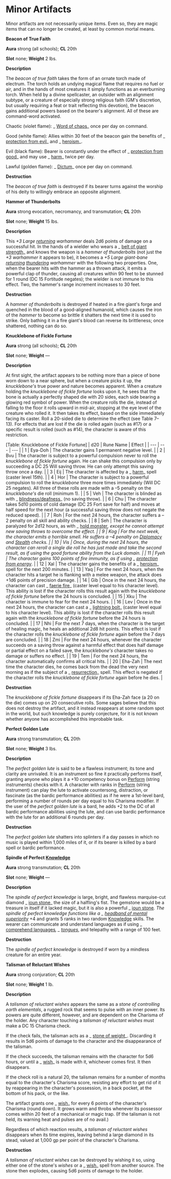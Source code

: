 # Minor Artifacts

Minor artifacts are not necessarily unique items. Even so, they are magic items that can no longer be created, at least by common mortal means.

**Beacon of True Faith**

**Aura** strong (all schools); **CL** 20th

**Slot** none; **Weight** 2 lbs.

**Description**

The _beacon of true faith_ takes the form of an ornate torch made of electrum. The torch holds an undying magical flame that requires no fuel or air, and in the hands of most creatures it simply functions as an everburning torch. When held by a divine spellcaster, an outsider with an alignment subtype, or a creature of especially strong religious faith (GM's discretion, but usually requiring a feat or trait reflecting this devotion), the beacon gains additional powers based on the bearer's alignment. All of these are command-word activated.

Chaotic (violet flame): _ [Word of chaos](../../spells/wordOfChaos.md#_word-of-chaos)_ once per day on command.

Good (white flame): Allies within 30 feet of the beacon gain the benefits of _ [protection from evil](../../spells/protectionFromEvil.md#_protection-from-evil)_ and _ [heroism](../../spells/heroism.md#_heroism)_.

Evil (black flame): Bearer is constantly under the effect of _ [protection from good](../../spells/protectionFromGood.md#_protection-from-good)_ and may use _ [harm](../../spells/harm.md#_harm)_ twice per day.

Lawful (golden flame): _ [Dictum](../../spells/dictum.md#_dictum)_ once per day on command.

**Destruction**

The _beacon of true faith_ is destroyed if its bearer turns against the worship of his deity to willingly embrace an opposite alignment.

**Hammer of Thunderbolts**

**Aura** strong evocation, necromancy, and transmutation; **CL** 20th

**Slot** none; **Weight** 15 lbs.

**Description**

This _+3 Large [returning](../../magicItems/weapons.md#_weapons-returning) warhammer_ deals 2d6 points of damage on a successful hit. In the hands of a wielder who wears a _ [belt of giant strength](../../magicItems/wondrousItems.md#_belt-of-giant-strength)_ and knows the weapon is a _hammer of thunderbolts_ (not just the _+3 warhammer_ it appears to be), it becomes a _+5 Large giant-bane [returning](../../magicItems/weapons.md#_weapons-returning) [thundering](../../magicItems/weapons.md#_thundering) warhammer_ with the following two properties. One, when the bearer hits with the hammer as a thrown attack, it emits a powerful clap of thunder, causing all creatures within 90 feet to be stunned for 1 round (DC 15 Fortitude negates); the wielder is not immune to this effect. Two, the hammer's range increment increases to 30 feet.

**Destruction**

A _hammer of thunderbolts_ is destroyed if heated in a fire giant's forge and quenched in the blood of a good-aligned humanoid, which causes the iron of the _hammer_ to become so brittle it shatters the next time it is used to strike. Only bathing it in a fire giant's blood can reverse its brittleness; once shattered, nothing can do so.

**Knucklebone of Fickle Fortune**

**Aura** strong (all schools); **CL** 20th

**Slot** none; **Weight** —

**Description**

At first sight, the artifact appears to be nothing more than a piece of bone worn down to a near sphere, but when a creature picks it up, the _knucklebone's_ true power and nature becomes apparent. When a creature holding the _knucklebone of fickle fortune_ looks upon it, he sees that the bone is actually a perfectly shaped die with 20 sides, each side bearing a glowing red symbol of power. When the creature rolls the die, instead of falling to the floor it rolls upward in mid-air, stopping at the eye level of the creature who rolled it. It then takes its effect, based on the side immediately facing its caster. Roll a 20-sided die to determine the effect (see Table 7–13). For effects that are lost if the die is rolled again (such as #17) or a specific result is rolled (such as #14), the character is aware of this restriction.

[Table: Knucklebone of Fickle Fortune]
| d20 | Rune Name | Effect |
| --- | --- | --- |
| 1 | Eya-Doh | The character gains 1 permanent negative level. |
| 2 | Bvu | The character is subject to a powerful compulsion never to roll the _knucklebone of fickle fortune_ again. He can shake this compulsion only by succeeding a DC 25 Will saving throw. He can only attempt this saving throw once a day. |
| 3 | Eij | The character is affected by a _ [harm](../../spells/harm.md#_harm)_ spell (caster level 15th). |
| 4 | Hor | The character is subject to a powerful compulsion to roll the _knucklebone_ three more times immediately (Will DC 25 negates). All three of these rolls are made with a –5 penalty on the _knucklebone's_ die roll (minimum 1). |
| 5 | Veh | The character is blinded as with _ [blindness/deafness](../../spells/blindnessDeafness.md#_blindness-deafness)_ (no saving throw). |
| 6 | Chu | The character takes 5d10 points of cold damage (DC 25 Fort save for half) and moves at half speed for the next hour (a successful saving throw does not negate the reduced speed). |
| 7 | Roh | For the next 24 hours, the character suffers a –2 penalty on all skill and ability checks. |
| 8 | Seh | The character is paralyzed for 2d12 hours, as with _ [hold monster](../../spells/holdMonster.md#_hold-monster)_, except he cannot attempt new saving throws to overcome the effect. |
| 9 | Kog | For the next week, the character emits a horrible smell. He suffers a –4 penalty on [Diplomacy](../../skills/diplomacy.md#_diplomacy) and [Stealth](../../skills/stealth.md#_stealth) checks. |
| 10 | Vis | Once, during the next 24 hours, the character can reroll a single die roll he has just made and take the second result, as if using the good fortune ability from the Luck domain. |
| 11 | Fyeh | The character gains 100 points of fire immunity, as if using _ [protection from energy](../../spells/protectionFromEnergy.md#_protection-from-energy)_. |
| 12 | Xal | The character gains the benefits of a _ [heroism](../../spells/heroism.md#_heroism)_ spell for the next 200 minutes. |
| 13 | Yaq | For the next 24 hours, when the character hits a target he is flanking with a melee weapon, the attack does +1d6 points of precision damage. |
| 14 | Gib | Once in the next 24 hours, the character can cast _ [faerie fire](../../spells/faerieFire.md#_faerie-fire)_ (caster level equal to his character level). This ability is lost if the character rolls this result again with the _knucklebone of fickle fortune_ before the 24 hours is concluded. |
| 15 | Xku | The character is immune to fear for the next 24 hours. |
| 16 | Lev | Once in the next 24 hours, the character can cast a _ [lightning bolt](../../spells/lightningBolt.md#_lightning-bolt)_ (caster level equal to his character level). This ability is lost if the character rolls this result again with the _knucklebone of fickle fortune_ before the 24 hours is concluded. |
| 17 | Nhi | For the next 7 days, when the character is the target of healing magic, he heals an additional 2d8 hit points. This effect is lost if the character rolls the _knucklebone of fickle fortune_ again before the 7 days are concluded. |
| 18 | Zmi | For the next 24 hours, whenever the character succeeds on a saving throw against a harmful effect that does half damage or partial effect on a failed save, the _knucklebone's_ character takes no damage or suffers no effect. |
| 19 | Tem | For the next 24 hours, the character automatically confirms all critical hits. |
| 20 | Eha-Zah | The next time the character dies, he comes back from the dead the very next morning as if the subject of a _ [resurrection](../../spells/resurrection.md#_resurrection)_ spell. This effect is negated if the character rolls the _knucklebone of fickle fortune_ again before he dies. |

**Destruction**

The _knucklebone of fickle fortune_ disappears if its Eha-Zah face (a 20 on the die) comes up on 20 consecutive rolls. Some sages believe that this does not destroy the artifact, and it instead reappears at some random spot in the world, but such knowledge is purely conjecture, for it is not known whether anyone has accomplished this improbable task.

**Perfect Golden Lute**

**Aura** strong transmutation; **CL** 20th

**Slot** none; **Weight** 3 lbs.

**Description**

The _perfect golden lute_ is said to be a flawless instrument; its tone and clarity are unrivaled. It is an instrument so fine it practically performs itself, granting anyone who plays it a +10 competency bonus on [Perform](../../skills/perform.md#_perform) (string instruments) checks with it. A character with ranks in [Perform](../../skills/perform.md#_perform) (string instrument) can play the lute to activate countersong, distraction, or fascinate (as the bardic performance abilities) as if he were a 1st-level bard, performing a number of rounds per day equal to his Charisma modifier. If the user of the _perfect golden lute_ is a bard, he adds +2 to the DC of all bardic performance abilities using the lute, and can use bardic performance with the lute for an additional 6 rounds per day.

**Destruction**

The _perfect golden lute_ shatters into splinters if a day passes in which no music is played within 1,000 miles of it, or if its bearer is killed by a bard spell or bardic performance.

**Spindle of Perfect [Knowledge](../../skills/knowledge.md#_knowledge)**

**Aura** strong transmutation; **CL** 20th

**Slot** none; **Weight** —

**Description**

The _spindle of perfect knowledge_ is large, bright, and flawless marquise-cut diamond _ [ioun stone](../../magicItems/wondrousItems.md#_ioun-stones)_ the size of a halfling's fist. The gemstone would be a treasure in itself if it lacked magic, but it is also a powerful _ [ioun stone](../../magicItems/wondrousItems.md#_ioun-stones)_. The _spindle of perfect knowledge_ functions like a _ [headband of mental superiority](../../magicItems/wondrousItems.md#_headband-of-mental-superiority)_ +4 and grants 5 ranks in two random [Knowledge](../../skills/knowledge.md#_knowledge) skills. The wearer can communicate and understand languages as if using _ [comprehend languages](../../spells/comprehendLanguages.md#_comprehend-languages)_, _ [tongues](../../spells/tongues.md#_tongues)_, and telepathy with a range of 100 feet.

**Destruction**

The _spindle of perfect knowledge_ is destroyed if worn by a mindless creature for an entire year.

**Talisman of Reluctant Wishes**

**Aura** strong conjuration; **CL** 20th

**Slot** none; **Weight** 1 lb.

**Description**

A _talisman of reluctant wishes_ appears the same as a _stone of controlling earth elementals_, a rugged rock that seems to pulse with an inner power. Its powers are quite different, however, and are dependent on the Charisma of the holder. Any character touching a _talisman of reluctant wishes_ must make a DC 15 Charisma check.

If the check fails, the talisman acts as a _ [stone of weight](../../magicItems/specificCursedItems.md#_stone-of-weight)_. Discarding it results in 5d6 points of damage to the character and the disappearance of the talisman.

If the check succeeds, the talisman remains with the character for 5d6 hours, or until a _ [wish](../../spells/wish.md#_wish)_ is made with it, whichever comes first. It then disappears.

If the check roll is a natural 20, the talisman remains for a number of months equal to the character's Charisma score, resisting any effort to get rid of it by reappearing in the character's possession, in a back pocket, at the bottom of his pack, or the like.

The artifact grants one _ [wish](../../spells/wish.md#_wish)_ for every 6 points of the character's Charisma (round down). It grows warm and throbs whenever its possessor comes within 20 feet of a mechanical or magic trap. (If the talisman is not held, its warning heat and pulses are of no avail.)

Regardless of which reaction results, a _talisman of reluctant wishes_ disappears when its time expires, leaving behind a large diamond in its stead, valued at 1,000 gp per point of the character's Charisma.

**Destruction**

A _talisman of reluctant wishes_ can be destroyed by wishing it so, using either one of the stone's _wishes_ or a _ [wish](../../spells/wish.md#_wish)_ spell from another source. The stone then explodes, causing 5d6 points of damage to the holder.

